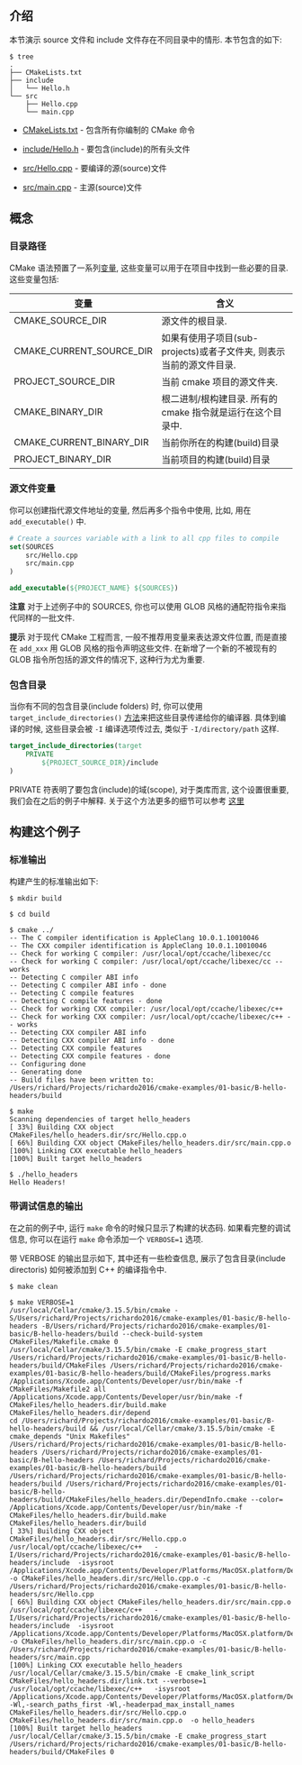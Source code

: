 ## 介绍

本节演示 source 文件和 include 文件存在不同目录中的情形. 本节包含的如下:

```shell
$ tree
.
├── CMakeLists.txt
├── include
│   └── Hello.h
└── src
    ├── Hello.cpp
    └── main.cpp
```

- [CMakeLists.txt](./CMakeLists.txt) - 包含所有你编制的 CMake 命令

- [include/Hello.h](./include/Hello.h) - 要包含(include)的所有头文件

- [src/Hello.cpp](./src/Hello.cpp) - 要编译的源(source)文件

- [src/main.cpp](./src/main.cpp) - 主源(source)文件

## 概念

### 目录路径

CMake 语法预置了一系列[变量](https://cmake.org/Wiki/CMake_Useful_Variables), 这些变量可以用于在项目中找到一些必要的目录. 这些变量包括:

| 变量 |  含义 | 
|--|--|
| CMAKE_SOURCE_DIR | 源文件的根目录.
| CMAKE_CURRENT_SOURCE_DIR | 如果有使用子项目(sub-projects)或者子文件夹, 则表示当前的源文件目录.
| PROJECT_SOURCE_DIR | 当前 cmake 项目的源文件夹.
| CMAKE_BINARY_DIR | 根二进制/根构建目录. 所有的 cmake 指令就是运行在这个目录中.
| CMAKE_CURRENT_BINARY_DIR | 当前你所在的构建(build)目录
| PROJECT_BINARY_DIR | 当前项目的构建(build)目录

### 源文件变量

你可以创建指代源文件地址的变量, 然后再多个指令中使用, 比如, 用在 `add_executable()` 中.

```cmake
# Create a sources variable with a link to all cpp files to compile
set(SOURCES
    src/Hello.cpp
    src/main.cpp
)

add_executable(${PROJECT_NAME} ${SOURCES})
```

**注意** 对于上述例子中的 SOURCES, 你也可以使用 GLOB 风格的通配符指令来指代同样的一批文件.

**提示** 对于现代 CMake 工程而言, 一般不推荐用变量来表达源文件位置, 而是直接在 `add_xxx` 用 GLOB 风格的指令声明这些文件. 在新增了一个新的不被现有的 GLOB 指令所包括的源文件的情况下, 这种行为尤为重要.

### 包含目录

当你有不同的包含目录(include folders) 时, 你可以使用 `target_include_directories()` [方法](https://cmake.org/cmake/help/v3.0/command/target_include_directories.html)来把这些目录传递给你的编译器. 具体到编译的时候, 这些目录会被 `-I` 编译选项传过去, 类似于 `-I/directory/path` 这样.

```cmake
target_include_directories(target
    PRIVATE
        ${PROJECT_SOURCE_DIR}/include
)
```

PRIVATE 符表明了要包含(include)的域(scope), 对于类库而言, 这个设置很重要, 我们会在之后的例子中解释. 关于这个方法更多的细节可以参考 [这里](https://cmake.org/cmake/help/v3.0/command/target_include_directories.html)


## 构建这个例子

### 标准输出

构建产生的标准输出如下:

```shell
$ mkdir build

$ cd build

$ cmake ../
-- The C compiler identification is AppleClang 10.0.1.10010046
-- The CXX compiler identification is AppleClang 10.0.1.10010046
-- Check for working C compiler: /usr/local/opt/ccache/libexec/cc
-- Check for working C compiler: /usr/local/opt/ccache/libexec/cc -- works
-- Detecting C compiler ABI info
-- Detecting C compiler ABI info - done
-- Detecting C compile features
-- Detecting C compile features - done
-- Check for working CXX compiler: /usr/local/opt/ccache/libexec/c++
-- Check for working CXX compiler: /usr/local/opt/ccache/libexec/c++ -- works
-- Detecting CXX compiler ABI info
-- Detecting CXX compiler ABI info - done
-- Detecting CXX compile features
-- Detecting CXX compile features - done
-- Configuring done
-- Generating done
-- Build files have been written to: /Users/richard/Projects/richardo2016/cmake-examples/01-basic/B-hello-headers/build

$ make
Scanning dependencies of target hello_headers
[ 33%] Building CXX object CMakeFiles/hello_headers.dir/src/Hello.cpp.o
[ 66%] Building CXX object CMakeFiles/hello_headers.dir/src/main.cpp.o
[100%] Linking CXX executable hello_headers
[100%] Built target hello_headers

$ ./hello_headers
Hello Headers!
```

### 带调试信息的输出

在之前的例子中, 运行 `make` 命令的时候只显示了构建的状态码. 如果看完整的调试信息, 你可以在运行 `make` 命令添加一个 `VERBOSE=1` 选项.

带 VERBOSE 的输出显示如下, 其中还有一些检查信息, 展示了包含目录(include directoris) 如何被添加到 C++ 的编译指令中.

```shell
$ make clean

$ make VERBOSE=1
/usr/local/Cellar/cmake/3.15.5/bin/cmake -S/Users/richard/Projects/richardo2016/cmake-examples/01-basic/B-hello-headers -B/Users/richard/Projects/richardo2016/cmake-examples/01-basic/B-hello-headers/build --check-build-system CMakeFiles/Makefile.cmake 0
/usr/local/Cellar/cmake/3.15.5/bin/cmake -E cmake_progress_start /Users/richard/Projects/richardo2016/cmake-examples/01-basic/B-hello-headers/build/CMakeFiles /Users/richard/Projects/richardo2016/cmake-examples/01-basic/B-hello-headers/build/CMakeFiles/progress.marks
/Applications/Xcode.app/Contents/Developer/usr/bin/make -f CMakeFiles/Makefile2 all
/Applications/Xcode.app/Contents/Developer/usr/bin/make -f CMakeFiles/hello_headers.dir/build.make CMakeFiles/hello_headers.dir/depend
cd /Users/richard/Projects/richardo2016/cmake-examples/01-basic/B-hello-headers/build && /usr/local/Cellar/cmake/3.15.5/bin/cmake -E cmake_depends "Unix Makefiles" /Users/richard/Projects/richardo2016/cmake-examples/01-basic/B-hello-headers /Users/richard/Projects/richardo2016/cmake-examples/01-basic/B-hello-headers /Users/richard/Projects/richardo2016/cmake-examples/01-basic/B-hello-headers/build /Users/richard/Projects/richardo2016/cmake-examples/01-basic/B-hello-headers/build /Users/richard/Projects/richardo2016/cmake-examples/01-basic/B-hello-headers/build/CMakeFiles/hello_headers.dir/DependInfo.cmake --color=
/Applications/Xcode.app/Contents/Developer/usr/bin/make -f CMakeFiles/hello_headers.dir/build.make CMakeFiles/hello_headers.dir/build
[ 33%] Building CXX object CMakeFiles/hello_headers.dir/src/Hello.cpp.o
/usr/local/opt/ccache/libexec/c++   -I/Users/richard/Projects/richardo2016/cmake-examples/01-basic/B-hello-headers/include  -isysroot /Applications/Xcode.app/Contents/Developer/Platforms/MacOSX.platform/Developer/SDKs/MacOSX10.14.sdk   -o CMakeFiles/hello_headers.dir/src/Hello.cpp.o -c /Users/richard/Projects/richardo2016/cmake-examples/01-basic/B-hello-headers/src/Hello.cpp
[ 66%] Building CXX object CMakeFiles/hello_headers.dir/src/main.cpp.o
/usr/local/opt/ccache/libexec/c++   -I/Users/richard/Projects/richardo2016/cmake-examples/01-basic/B-hello-headers/include  -isysroot /Applications/Xcode.app/Contents/Developer/Platforms/MacOSX.platform/Developer/SDKs/MacOSX10.14.sdk   -o CMakeFiles/hello_headers.dir/src/main.cpp.o -c /Users/richard/Projects/richardo2016/cmake-examples/01-basic/B-hello-headers/src/main.cpp
[100%] Linking CXX executable hello_headers
/usr/local/Cellar/cmake/3.15.5/bin/cmake -E cmake_link_script CMakeFiles/hello_headers.dir/link.txt --verbose=1
/usr/local/opt/ccache/libexec/c++   -isysroot /Applications/Xcode.app/Contents/Developer/Platforms/MacOSX.platform/Developer/SDKs/MacOSX10.14.sdk -Wl,-search_paths_first -Wl,-headerpad_max_install_names  CMakeFiles/hello_headers.dir/src/Hello.cpp.o CMakeFiles/hello_headers.dir/src/main.cpp.o  -o hello_headers 
[100%] Built target hello_headers
/usr/local/Cellar/cmake/3.15.5/bin/cmake -E cmake_progress_start /Users/richard/Projects/richardo2016/cmake-examples/01-basic/B-hello-headers/build/CMakeFiles 0
```